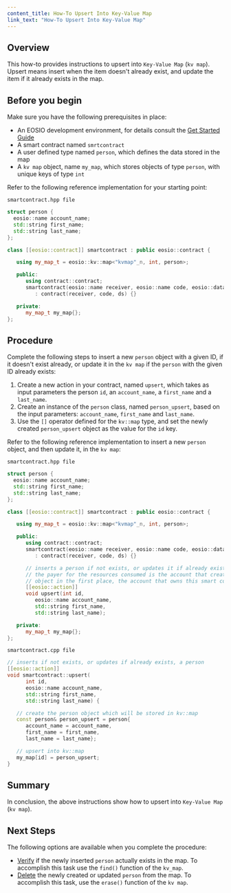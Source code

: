```yaml
---
content_title: How-To Upsert Into Key-Value Map
link_text: "How-To Upsert Into Key-Value Map"
---
```


## Overview

This how-to provides instructions to upsert into `Key-Value Map` (`kv map`). Upsert means insert when the item doesn't already exist, and update the item if it already exists in the map.

## Before you begin

Make sure you have the following prerequisites in place:

* An EOSIO development environment, for details consult the [Get Started Guide](https://developers.eos.io/welcome/latest/getting-started-guide/index)
* A smart contract named `smrtcontract`
* A user defined type named `person`, which defines the data stored in the map
* A `kv map` object, name `my_map`, which stores objects of type `person`, with unique keys of type `int`

Refer to the following reference implementation for your starting point:

`smartcontract.hpp file`

```cpp
struct person {
  eosio::name account_name;
  std::string first_name;
  std::string last_name;
};

class [[eosio::contract]] smartcontract : public eosio::contract {

   using my_map_t = eosio::kv::map<"kvmap"_n, int, person>;

   public:
      using contract::contract;
      smartcontract(eosio::name receiver, eosio::name code, eosio::datastream<const char*> ds)
         : contract(receiver, code, ds) {}

   private:
      my_map_t my_map{};
};
```

## Procedure

Complete the following steps to insert a new `person` object with a given ID, if it doesn't exist already, or update it in the `kv map` if the `person` with the given ID already exists:

1. Create a new action in your contract, named `upsert`, which takes as input parameters the person `id`, an `account_name`, a `first_name` and a `last_name`.
2. Create an instance of the `person` class, named `person_upsert`, based on the input parameters: `account_name`, `first_name` and `last_name`.
3. Use the `[]` operator defined for the `kv::map` type, and set the newly created `person_upsert` object as the value for the `id` key.

Refer to the following reference implementation to insert a new `person` object, and then update it, in the `kv map`:

`smartcontract.hpp file`

```cpp
struct person {
  eosio::name account_name;
  std::string first_name;
  std::string last_name;
};

class [[eosio::contract]] smartcontract : public eosio::contract {

   using my_map_t = eosio::kv::map<"kvmap"_n, int, person>;

   public:
      using contract::contract;
      smartcontract(eosio::name receiver, eosio::name code, eosio::datastream<const char*> ds)
         : contract(receiver, code, ds) {}

      // inserts a person if not exists, or updates it if already exists.
      // the payer for the resources consumed is the account that created the kv::map
      // object in the first place, the account that owns this smart contract.
      [[eosio::action]]
      void upsert(int id,
         eosio::name account_name,
         std::string first_name,
         std::string last_name);

   private:
      my_map_t my_map{};
};
```

`smartcontract.cpp file`

```cpp
// inserts if not exists, or updates if already exists, a person
[[eosio::action]]
void smartcontract::upsert(
      int id,
      eosio::name account_name,
      std::string first_name,
      std::string last_name) {

   // create the person object which will be stored in kv::map
   const person& person_upsert = person{
      account_name = account_name,
      first_name = first_name,
      last_name = last_name};

   // upsert into kv::map
   my_map[id] = person_upsert;
}
```

## Summary

In conclusion, the above instructions show how to upsert into `Key-Value Map` (`kv map`).

## Next Steps

The following options are available when you complete the procedure:

* [Verify](70_how-to-find-in-kv-map.md) if the newly inserted `person` actually exists in the map. To accomplish this task use the `find()` function of the `kv_map`.
* [Delete](40_how-to-delete-from-kv-map.md) the newly created or updated `person` from the map. To accomplish this task, use the `erase()` function of the `kv map`.
